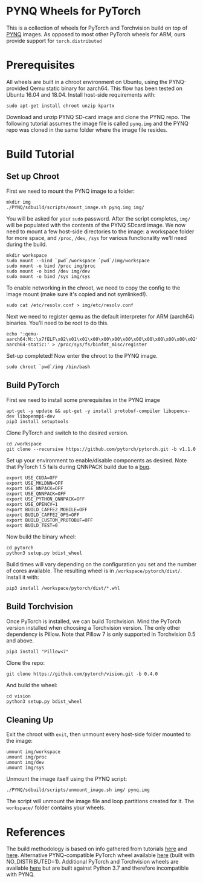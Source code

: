 # PYNQ Wheels for PyTorch
This is a collection of wheels for PyTorch and Torchvision build on top of [PYNQ](https://github.com/Xilinx/PYNQ) images. As opposed to most other PyTorch wheels for ARM, ours provide support for `torch.distributed`

# Prerequisites
All wheels are built in a chroot environment on Ubuntu, using the PYNQ-provided Qemu static binary for aarch64. This flow has been tested on Ubuntu 16.04 and 18.04. Install host-side requirements with:
```
sudo apt-get install chroot unzip kpartx
```
Download and unzip PYNQ SD-card image and clone the PYNQ repo. The following tutorial assumes the image file is called `pynq.img` and the PYNQ repo was cloned in the same folder where the image file resides.

# Build Tutorial

## Set up Chroot
First we need to mount the PYNQ image to a folder:
```
mkdir img
./PYNQ/sdbuild/scripts/mount_image.sh pynq.img img/
```
You will be asked for your `sudo` password. After the script completes, `img/` will be populated with the contents of the PYNQ SDcard image. We now need to mount a few host-side directories to the image: a workspace folder for more space, and `/proc`, `/dev`, `/sys` for various functionality we'll need during the build.
```
mkdir workspace
sudo mount --bind `pwd`/workspace `pwd`/img/workspace
sudo mount -o bind /proc img/proc
sudo mount -o bind /dev img/dev
sudo mount -o bind /sys img/sys
```
To enable networking in the chroot, we need to copy the config to the image mount (make sure it's copied and not symlinked!).
```
sudo cat /etc/resolv.conf > img/etc/resolv.conf
```
Next we need to register qemu as the default interpreter for ARM (aarch64) binaries. You'll need to be root to do this.
```
echo ':qemu-aarch64:M::\x7fELF\x02\x01\x01\x00\x00\x00\x00\x00\x00\x00\x00\x00\x02\x00\xb7\x00:\xff\xff\xff\xff\xff\xff\xff\x00\xff\xff\xff\xff\xff\xff\xff\xff\xfe\xff\xff\xff:/usr/bin/qemu-aarch64-static:' > /proc/sys/fs/binfmt_misc/register
```
Set-up completed! Now enter the chroot to the PYNQ image.
```
sudo chroot `pwd`/img /bin/bash
```

## Build PyTorch
First we need to install some prerequisites in the PYNQ image
```
apt-get -y update && apt-get -y install protobuf-compiler libopencv-dev libopenmpi-dev
pip3 install setuptools
```
Clone PyTorch and switch to the desired version.
```
cd /workspace
git clone --recursive https://github.com/pytorch/pytorch.git -b v1.1.0
```
Set up your environment to enable/disable components as desired. Note that PyTorch 1.5 fails during QNNPACK build due to a [bug](https://github.com/pytorch/pytorch/issues/33124).
```
export USE_CUDA=OFF
export USE_MKLDNN=OFF
export USE_NNPACK=OFF
export USE_QNNPACK=OFF
export USE_PYTHON_QNNPACK=OFF
export USE_OPENCV=1
export BUILD_CAFFE2_MOBILE=OFF
export BUILD_CAFFE2_OPS=OFF
export BUILD_CUSTOM_PROTOBUF=OFF
export BUILD_TEST=0
```
Now build the binary wheel:
```
cd pytorch
python3 setup.py bdist_wheel
```
Build times will vary depending on the configuration you set and the number of cores available. The resulting wheel is in `/workspace/pytorch/dist/`. Install it with:
```
pip3 install /workspace/pytorch/dist/*.whl
```

## Build Torchvision
Once PyTorch is installed, we can build Torchvision. Mind the PyTorch version installed when choosing a Torchvision version. The only other dependency is Pillow. Note that Pillow 7 is only supported in Torchvision 0.5 and above.
```
pip3 install "Pillow<7"
```
Clone the repo:
```
git clone https://github.com/pytorch/vision.git -b 0.4.0
```
And build the wheel:
```
cd vision
python3 setup.py bdist_wheel 
```

## Cleaning Up
Exit the chroot with `exit`, then unmount every host-side folder mounted to the image:
```
umount img/workspace
umount img/proc
umount img/dev
umount img/sys
```
Unmount the image itself using the PYNQ script:
```
./PYNQ/sdbuild/scripts/unmount_image.sh img/ pynq.img
```
The script will unmount the image file and loop partitions created for it. The `workspace/` folder contains your wheels.

# References
The build methodology is based on info gathered from tutorials [here](https://github.com/hypriot/qemu-register/blob/master/register.sh) and [here](https://gist.github.com/luk6xff/9f8d2520530a823944355e59343eadc1). Alternative PYNQ-compatible PyTorch wheel available [here](https://github.com/chunter18/PyTorch-AARCH64) (built with NO_DISTRIBUTED=1). Additional PyTorch and Torchvision wheels are available [here](https://github.com/nmilosev/pytorch-arm-builds) but are built against Python 3.7 and therefore incompatible with PYNQ. 
